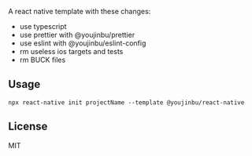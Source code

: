 A react native template with these changes:

- use typescript
- use prettier with @youjinbu/prettier
- use eslint with @youjinbu/eslint-config
- rm useless ios targets and tests
- rm BUCK files

## Usage

```
npx react-native init projectName --template @youjinbu/react-native
```

## License

MIT
